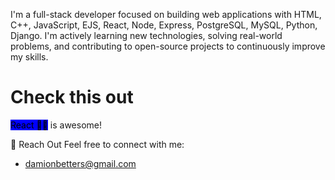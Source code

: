 I'm a full-stack developer focused on building web applications with HTML, C++, JavaScript, EJS, React, Node, Express, PostgreSQL, MySQL, Python, Django. I'm actively learning new technologies, solving real-world problems, and contributing to open-source projects to continuously improve my skills.

# Check this out

<span style="background-color: blue; color: black;">React 💪🏾</span> is awesome!


💬 Reach Out
Feel free to connect with me:
- damionbetters@gmail.com
